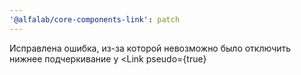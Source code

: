 ```yaml
---
'@alfalab/core-components-link': patch
---
```


Исправлена ошибка, из-за которой невозможно было отключить нижнее подчеркивание у <Link pseudo={true}
